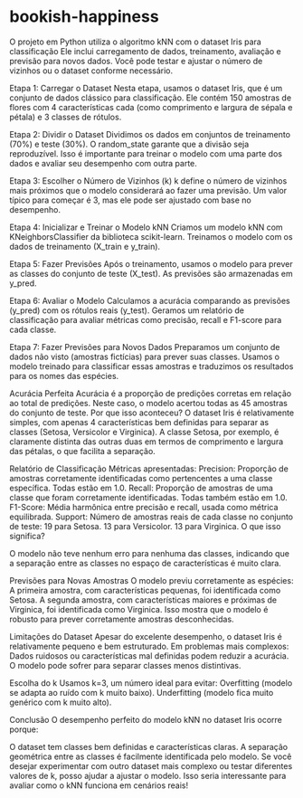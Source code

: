 # bookish-happiness
O projeto em Python utiliza o algoritmo kNN com o dataset Iris para classificação
Ele inclui carregamento de dados, treinamento, avaliação e previsão para novos dados. 
Você pode testar e ajustar o número de vizinhos ou o dataset conforme necessário.

Etapa 1: Carregar o Dataset
Nesta etapa, usamos o dataset Iris, que é um conjunto de dados clássico para classificação. 
Ele contém 150 amostras de flores com 4 características cada (como comprimento e largura de sépala e pétala) e 3 classes de rótulos.

Etapa 2: Dividir o Dataset
Dividimos os dados em conjuntos de treinamento (70%) e teste (30%).
O random_state garante que a divisão seja reproduzível.
Isso é importante para treinar o modelo com uma parte dos dados e avaliar seu desempenho com outra parte.

Etapa 3: Escolher o Número de Vizinhos (k)
k define o número de vizinhos mais próximos que o modelo considerará ao fazer uma previsão.
Um valor típico para começar é 3, mas ele pode ser ajustado com base no desempenho.

Etapa 4: Inicializar e Treinar o Modelo kNN
Criamos um modelo kNN com KNeighborsClassifier da biblioteca scikit-learn.
Treinamos o modelo com os dados de treinamento (X_train e y_train).

Etapa 5: Fazer Previsões
Após o treinamento, usamos o modelo para prever as classes do conjunto de teste (X_test).
As previsões são armazenadas em y_pred.

Etapa 6: Avaliar o Modelo
Calculamos a acurácia comparando as previsões (y_pred) com os rótulos reais (y_test).
Geramos um relatório de classificação para avaliar métricas como precisão, recall e F1-score para cada classe.

Etapa 7: Fazer Previsões para Novos Dados
Preparamos um conjunto de dados não visto (amostras fictícias) para prever suas classes.
Usamos o modelo treinado para classificar essas amostras e traduzimos os resultados para os nomes das espécies.

Acurácia Perfeita
Acurácia é a proporção de predições corretas em relação ao total de predições. Neste caso, o modelo acertou todas as 45 amostras do conjunto de teste.
Por que isso aconteceu?
O dataset Iris é relativamente simples, com apenas 4 características bem definidas para separar as classes (Setosa, Versicolor e Virginica).
A classe Setosa, por exemplo, é claramente distinta das outras duas em termos de comprimento e largura das pétalas, o que facilita a separação.

Relatório de Classificação
Métricas apresentadas:
Precision: Proporção de amostras corretamente identificadas como pertencentes a uma classe específica. Todas estão em 1.0.
Recall: Proporção de amostras de uma classe que foram corretamente identificadas. Todas também estão em 1.0.
F1-Score: Média harmônica entre precisão e recall, usada como métrica equilibrada.
Support: Número de amostras reais de cada classe no conjunto de teste:
19 para Setosa.
13 para Versicolor.
13 para Virginica.
O que isso significa?

O modelo não teve nenhum erro para nenhuma das classes, indicando que a separação entre as classes no espaço de características é muito clara.

Previsões para Novas Amostras
O modelo previu corretamente as espécies:
A primeira amostra, com características pequenas, foi identificada como Setosa.
A segunda amostra, com características maiores e próximas de Virginica, foi identificada como Virginica.
Isso mostra que o modelo é robusto para prever corretamente amostras desconhecidas.

Limitações do Dataset
Apesar do excelente desempenho, o dataset Iris é relativamente pequeno e bem estruturado. Em problemas mais complexos:
Dados ruidosos ou características mal definidas podem reduzir a acurácia.
O modelo pode sofrer para separar classes menos distintivas.

Escolha do k
Usamos k=3, um número ideal para evitar:
Overfitting (modelo se adapta ao ruído com k muito baixo).
Underfitting (modelo fica muito genérico com k muito alto).


Conclusão
O desempenho perfeito do modelo kNN no dataset Iris ocorre porque:

O dataset tem classes bem definidas e características claras.
A separação geométrica entre as classes é facilmente identificada pelo modelo.
Se você desejar experimentar com outro dataset mais complexo ou testar diferentes valores de k, posso ajudar a ajustar o modelo. Isso seria interessante para avaliar como o kNN funciona em cenários reais!
